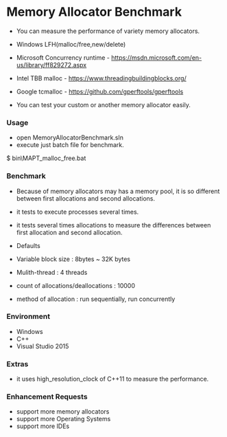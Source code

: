 # Memory Allocator Benchmark

* You can measure the performance of variety memory allocators.
 * Windows LFH(malloc/free,new/delete)
 * Microsoft Concurrency runtime - https://msdn.microsoft.com/en-us/library/ff829272.aspx
 * Intel TBB malloc - https://www.threadingbuildingblocks.org/
 * Google tcmalloc - https://github.com/gperftools/gperftools

* You can test your custom or another memory allocator easily.

### Usage

* open MemoryAllocatorBenchmark.sln
* execute just batch file for benchmark.

$ bin\MAPT_malloc_free.bat

### Benchmark

* Because of memory allocators may has a memory pool, it is so different between first allocations and second allocations.
 * it tests to execute processes several times.
 * it tests several times allocations to measure the differences between first allocation and second allocation.
 
* Defaults
 * Variable block size : 8bytes ~ 32K bytes
 * Mulith-thread : 4 threads
 * count of allocations/deallocations : 10000
 * method of allocation : run sequentially, run concurrently

### Environment
* Windows
* C++
* Visual Studio 2015

### Extras

* it uses high_resolution_clock of C++11 to measure the performance.

### Enhancement Requests
* support more memory allocators
* support more Operating Systems
* support more IDEs
